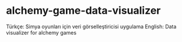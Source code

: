 # alchemy-game-data-visualizer
Türkçe: Simya oyunları için veri görselleştiricisi uygulama
English: Data visualizer for alchemy games
